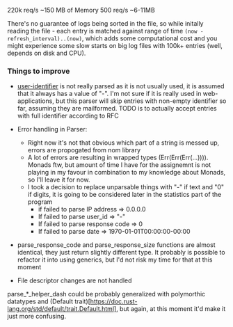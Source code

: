 220k req/s ~150 MB of Memory
500 req/s ~6-11MB

There's no guarantee of logs being sorted in the file, so while initally reading the file - each entry is matched against range of time `(now - refresh_interval)..(now)`, which adds some computational cost and you might experience some slow starts on big log files with 100k+ entries (well, depends on disk and CPU).

<h3>Things to improve</h3>

- [user-identifier](https://tools.ietf.org/html/rfc1413) is not really parsed as it is not usually used, it is assumed that it always has a value of "-". I'm not sure if it is really used in web-applications, but this parser will skip entries with non-empty identifier so far, assuming they are mailformed. TODO is to actually accept entries with full identifier according to RFC

- Error handling in Parser:

  - Right now it's not that obvious which part of a string is messed up, errors are propogated from nom library
  - A lot of errors are resulting in wrapped types (Err(Err(Err(...)))). Monads ftw, but amount of time I have for the assignemnt is not playing in my favour in combination to my knowledge about Monads, so I'll leave it for now.
  - I took a decision to replace unparsable things with "-" if text and "0" if digits, it is going to be considered later in the statistics part of the program
    - if failed to parse IP address => 0.0.0.0
    - If failed to parse user_id => "-"
    - If failed to parse response code => 0
    - If failed to parse date => 1970-01-01T00:00:00-00:00

- parse_response_code and parse_response_size functions are almost identical, they just return slightly different type. It probably is possible to refactor it into using generics, but I'd not risk my time for that at this moment
- File descriptor changes are not handled

parse\_\*\_helper_dash could be probably generalized with polymorthic datatypes and (Default trait)[https://doc.rust-lang.org/std/default/trait.Default.html], but again, at this moment it'd make it just more confusing.
